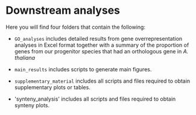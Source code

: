 # Downstream analyses

Here you will find four folders that contain the following:

 - `GO_analyses` includes detailed results from gene overrepresentation analyses in Excel format together with a summary of the proportion of genes from our progenitor species that had an orthologous gene in _A. thaliana_

 - `main_results` includes scripts to generate main figures. 

 - `supplementary_material` includes all scripts and files required to obtain supplementary plots or tables. 

- 'synteny_analysis' includes all scripts and files required to obtain synteny plots.
